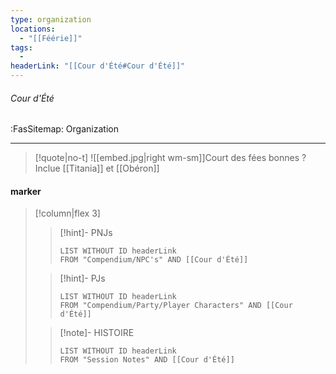 ```yaml
---
type: organization
locations:
  - "[[Féérie]]"
tags:
  - 
headerLink: "[[Cour d'Été#Cour d'Été]]"
---
```


###### Cour d'Été
<span class="sub2">:FasSitemap: Organization</span>
___

> [!quote|no-t]
>![[embed.jpg|right wm-sm]]Court des fées bonnes ?
>Inclue [[Titania]] et [[Obéron]]

#### marker
> [!column|flex 3]
>>[!hint]- PNJs
>>```dataview
>>LIST WITHOUT ID headerLink
>>FROM "Compendium/NPC's" AND [[Cour d'Été]]
>
>>[!hint]- PJs
>>```dataview
>>LIST WITHOUT ID headerLink
>>FROM "Compendium/Party/Player Characters" AND [[Cour d'Été]]
>
>>[!note]- HISTOIRE
>>```dataview
>>LIST WITHOUT ID headerLink
>>FROM "Session Notes" AND [[Cour d'Été]]